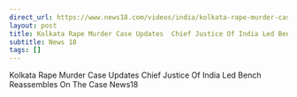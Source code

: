 ```yaml
---
direct_url: https://www.news18.com/videos/india/kolkata-rape-murder-case-updates-chief-justice-of-india-led-bench-reassembles-on-the-case-news18-9023390.html
layout: post
title: Kolkata Rape Murder Case Updates  Chief Justice Of India Led Bench Reassembles On The Case   News18
subtitle: News 18
tags: []
---
```


Kolkata Rape Murder Case Updates  Chief Justice Of India Led Bench Reassembles On The Case   News18
